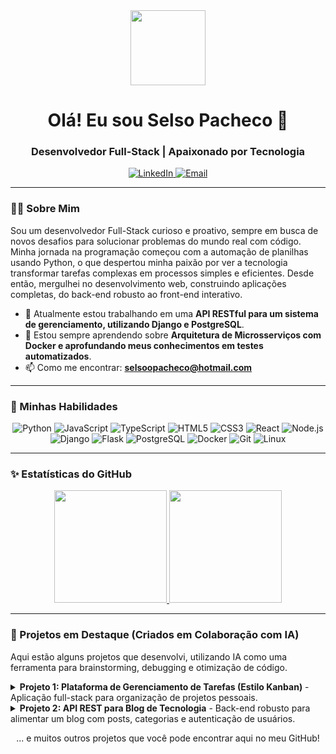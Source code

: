 <div align="center">
  <a href="https://github.com/devselso">
    <img src="https://media.giphy.com/media/v1.Y2lkPTc5MGI3NjExbDBtdjJqYmg5cG12NmY1dWZsdGRwZzR6cnVscjVqMGl2eDYwZmgyMiZlcD12MV9pbnRlcm5hbF9naWZfYnlfaWQmY3Q9Zw/qgQUggACQZstAanp3r/giphy.gif" width="120px" />
  </a>
  
  <h1>
    Olá! Eu sou Selso Pacheco 👋
  </h1>
  
  <h3>
    Desenvolvedor Full-Stack | Apaixonado por Tecnologia
  </h3>

  <a href="https://www.linkedin.com/in/pachecoselso/" target="_blank">
    <img src="https://img.shields.io/badge/LinkedIn-0077B5?style=for-the-badge&logo=linkedin&logoColor=white" alt="LinkedIn">
  </a>
  <a href="mailto:selsoopacheco@hotmail.com" target="_blank">
    <img src="https://img.shields.io/badge/Email-D14836?style=for-the-badge&logo=gmail&logoColor=white" alt="Email">
  </a>
</div>

---

### 👨‍💻 Sobre Mim

<p align="left">
  Sou um desenvolvedor Full-Stack curioso e proativo, sempre em busca de novos desafios para solucionar problemas do mundo real com código. Minha jornada na programação começou com a automação de planilhas usando Python, o que despertou minha paixão por ver a tecnologia transformar tarefas complexas em processos simples e eficientes. Desde então, mergulhei no desenvolvimento web, construindo aplicações completas, do back-end robusto ao front-end interativo.
</p>

- 🔭 Atualmente estou trabalhando em uma **API RESTful para um sistema de gerenciamento, utilizando Django e PostgreSQL**.
- 🌱 Estou sempre aprendendo sobre **Arquitetura de Microsserviços com Docker e aprofundando meus conhecimentos em testes automatizados**.
- 📫 Como me encontrar: **selsoopacheco@hotmail.com**

---

### 🚀 Minhas Habilidades

<p align="center">
  <img src="https://img.shields.io/badge/Python-3776AB?style=for-the-badge&logo=python&logoColor=white" alt="Python">
  <img src="https://img.shields.io/badge/JavaScript-F7DF1E?style=for-the-badge&logo=javascript&logoColor=black" alt="JavaScript">
  <img src="https://img.shields.io/badge/TypeScript-3178C6?style=for-the-badge&logo=typescript&logoColor=white" alt="TypeScript">
  <img src="https://img.shields.io/badge/HTML5-E34F26?style=for-the-badge&logo=html5&logoColor=white" alt="HTML5">
  <img src="https://img.shields.io/badge/CSS3-1572B6?style=for-the-badge&logo=css3&logoColor=white" alt="CSS3">
  
  <img src="https://img.shields.io/badge/React-61DAFB?style=for-the-badge&logo=react&logoColor=black" alt="React">
  <img src="https://img.shields.io/badge/Node.js-339933?style=for-the-badge&logo=node.js&logoColor=white" alt="Node.js">
  <img src="https://img.shields.io/badge/Django-092E20?style=for-the-badge&logo=django&logoColor=white" alt="Django">
  <img src="https://img.shields.io/badge/Flask-000000?style=for-the-badge&logo=flask&logoColor=white" alt="Flask">
  
  <img src="https://img.shields.io/badge/PostgreSQL-4169E1?style=for-the-badge&logo=postgresql&logoColor=white" alt="PostgreSQL">
  <img src="https://img.shields.io/badge/Docker-2496ED?style=for-the-badge&logo=docker&logoColor=white" alt="Docker">
  <img src="https://img.shields.io/badge/Git-F05032?style=for-the-badge&logo=git&logoColor=white" alt="Git">
  <img src="https://img.shields.io/badge/Linux-FCC624?style=for-the-badge&logo=linux&logoColor=black" alt="Linux">
</p>

---

### ✨ Estatísticas do GitHub

<div align="center">
  <a href="https://github.com/devselso">
    <img height="180em" src="https://github-readme-stats.vercel.app/api?username=devselso&show_icons=true&theme=dracula&include_all_commits=true&count_private=true"/>
    <img height="180em" src="https://github-readme-stats.vercel.app/api/top-langs/?username=devselso&layout=compact&langs_count=7&theme=dracula"/>
  </a>
</div>

---

### 🤖 Projetos em Destaque (Criados em Colaboração com IA)

<p>
  Aqui estão alguns projetos que desenvolvi, utilizando IA como uma ferramenta para brainstorming, debugging e otimização de código.
</p>

<details>
  <summary><strong>Projeto 1: Plataforma de Gerenciamento de Tarefas (Estilo Kanban)</strong> - Aplicação full-stack para organização de projetos pessoais.</summary>
  <br>
  <p>
    Desenvolvi um painel Kanban completo que permite aos usuários criar, arrastar e soltar tarefas entre colunas (To Do, In Progress, Done). O maior desafio foi implementar a atualização em tempo real da interface com React e garantir a persistência dos dados de forma eficiente no back-end.
    <br><br>
    <em>Usei o Gemini para projetar o schema do banco de dados no PostgreSQL e para criar componentes React reutilizáveis a partir de um protótipo.</em>
  </p>
  <strong>Tecnologias:</strong>
  <img src="https://img.shields.io/badge/React-61DAFB?style=for-the-badge&logo=react&logoColor=black" alt="React">
  <img src="https://img.shields.io/badge/Node.js-339933?style=for-the-badge&logo=node.js&logoColor=white" alt="Node.js">
  <img src="https://img.shields.io/badge/PostgreSQL-4169E1?style=for-the-badge&logo=postgresql&logoColor=white" alt="PostgreSQL">
  <br><br>
  <a href="[LINK PARA O SEU REPOSITÓRIO NO GITHUB]" target="_blank">Ver Repositório 🔗</a>
  &nbsp;&nbsp;
  <a href="[LINK PARA O PROJETO ONLINE, SE HOUVER]" target="_blank">Ver Deploy 🚀</a>
</details>

<details>
  <summary><strong>Projeto 2: API REST para Blog de Tecnologia</strong> - Back-end robusto para alimentar um blog com posts, categorias e autenticação de usuários.</summary>
  <br>
  <p>
    Criei uma API completa com Django Rest Framework, implementando endpoints para CRUD de posts, sistema de comentários, tags e autenticação de usuários via tokens JWT. O projeto foi containerizado com Docker para facilitar o deploy e garantir a consistência entre os ambientes de desenvolvimento e produção.
    <br><br>
    <em>A IA foi fundamental para otimizar queries complexas no banco de dados e para gerar a documentação automática da API.</em>
  </p>
  <strong>Tecnologias:</strong>
  <img src="https://img.shields.io/badge/Python-3776AB?style=for-the-badge&logo=python&logoColor=white" alt="Python">
  <img src="https://img.shields.io/badge/Django-092E20?style=for-the-badge&logo=django&logoColor=white" alt="Django">
  <img src="https://img.shields.io/badge/Docker-2496ED?style=for-the-badge&logo=docker&logoColor=white" alt="Docker">
  <br><br>
  <a href="[LINK PARA O SEU REPOSITÓRIO NO GITHUB]" target="_blank">Ver Repositório 🔗</a>
</details>

<div align="center">
  <p>... e muitos outros projetos que você pode encontrar aqui no meu GitHub!</p>
</div>
